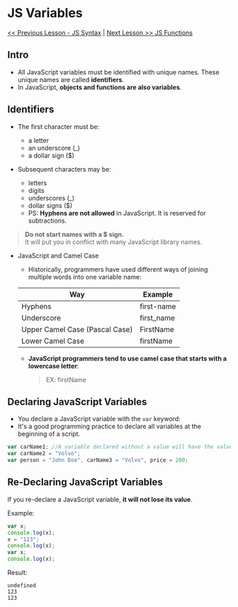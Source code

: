 # JS  Variables

[ << Previous Lesson - JS Syntax](./syntax.md) | [Next Lesson >> JS Functions](./functions.md)


## Intro

* All JavaScript variables must be identified with unique names. These unique names are called __identifiers__.
* In JavaScript, __objects and functions are also variables__.




## Identifiers 

* The first character must be:
    * a letter
    * an underscore (_)
    * a dollar sign ($)

* Subsequent characters may be:
    * letters
    * digits
    * underscores (_)
    * dollar signs ($)
    * PS: __Hyphens are not allowed__ in JavaScript. It is reserved for subtractions.

> **Do not start names with a $ sign.**    
> It will put you in conflict with many JavaScript library names.


* JavaScript and Camel Case
    * Historically, programmers have used different ways of joining multiple words into one variable name:

    | Way                            | Example    |
    | ------------------------------ | ---------- |
    | Hyphens                        | first-name |
    | Underscore                     | first_name |
    | Upper Camel Case (Pascal Case) | FirstName  |
    | Lower Camel Case               | firstName  |

    * __JavaScript programmers tend to use camel case that starts with a lowercase letter__:
      > EX: firstName



## Declaring JavaScript Variables

* You declare a JavaScript variable with the `var` keyword:
* It's a good programming practice to declare all variables at the beginning of a script.


````js
var carName1; //A variable declared without a value will have the value **undefined**.
var carName2 = "Volvo";
var person = "John Doe", carName3 = "Volvo", price = 200;
````



## Re-Declaring JavaScript Variables

If you re-declare a JavaScript variable, __it will not lose its value__.

Example:

````js
var x;
console.log(x);
x = "123";
console.log(x);
var x;
console.log(x);
````

Result:

````
undefined
123
123
````

